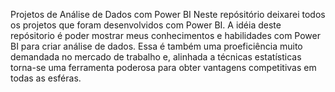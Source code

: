 Projetos de Análise de Dados com Power BI
Neste repósitório deixarei todos os projetos que foram desenvolvidos com Power BI. A idéia deste repósitorio é poder mostrar meus conhecimentos e habilidades com Power BI para criar análise de dados. Essa é também uma proeficiência muito demandada no mercado de trabalho e, alinhada a técnicas estatísticas torna-se uma ferramenta poderosa para obter vantagens competitivas em todas as esféras.
